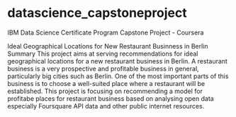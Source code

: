 # datascience_capstoneproject
 IBM Data Science Certificate Program Capstone Project - Coursera

Ideal Geographical Locations for New Restaurant Businness in Berlin
Summary
This project aims at serving recommendations for ideal geographical locations for a new restaurant business in Berlin. A restaurant business is a very prospective and profitable business in general, particularly big cities such as Berlin. One of the most important parts of this business is to choose a well-suited place where a restaurant will be established. This project is focusing on recommending a model for profitabe places for restaurant business based on analysing open data especially Foursquare API data and other public internet resources.
